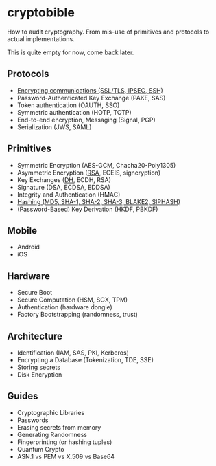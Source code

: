 # cryptobible

How to audit cryptography. From mis-use of primitives and protocols to actual implementations.

This is quite empty for now, come back later.

## Protocols

* [Encrypting communications (SSL/TLS, IPSEC, SSH)](protocols/tls.mediawiki)
* Password-Authenticated Key Exchange (PAKE, SAS)
* Token authentication (OAUTH, SSO)
* Symmetric authentication (HOTP, TOTP)
* End-to-end encryption, Messaging (Signal, PGP)
* Serialization (JWS, SAML)
              
## Primitives

* Symmetric Encryption (AES-GCM, Chacha20-Poly1305)
* Asymmetric Encryption ([RSA](asymmetric_encryption/RSA.mediawiki), ECEIS, signcryption)
* Key Exchanges ([DH](kex/DH.mediawiki), ECDH, RSA)
* Signature (DSA, ECDSA, EDDSA)
* Integrity and Authentication (HMAC)
* [Hashing (MD5, SHA-1, SHA-2, SHA-3, BLAKE2, SIPHASH)](hashing/hashing.mediawiki)
* (Password-Based) Key Derivation (HKDF, PBKDF)
              
## Mobile

* Android
* iOS
              
## Hardware

* Secure Boot
* Secure Computation (HSM, SGX, TPM)
* Authentication (hardware dongle)
* Factory Bootstrapping (randomness, trust)
              
## Architecture

* Identification (IAM, SAS, PKI, Kerberos)
* Encrypting a Database (Tokenization, TDE, SSE)
* Storing secrets 
* Disk Encryption

## Guides

* Cryptographic Libraries
* Passwords
* Erasing secrets from memory
* Generating Randomness
* Fingerprinting (or hashing tuples)
* Quantum Crypto
* ASN.1 vs PEM vs X.509 vs Base64
              

